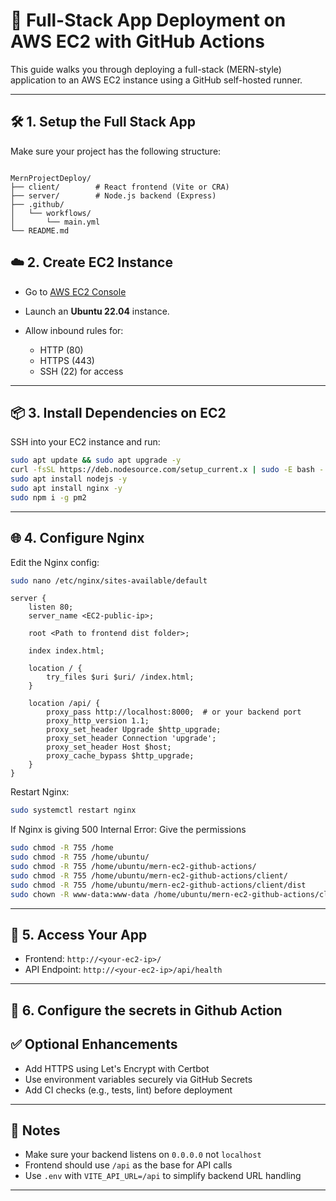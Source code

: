 
# 🚀 Full-Stack App Deployment on AWS EC2 with GitHub Actions

This guide walks you through deploying a full-stack (MERN-style) application to an AWS EC2 instance using a GitHub self-hosted runner.

---

## 🛠️ 1. Setup the Full Stack App

Make sure your project has the following structure:

```

MernProjectDeploy/
├── client/        # React frontend (Vite or CRA)
├── server/        # Node.js backend (Express)
├── .github/
│   └── workflows/
│       └── main.yml
└── README.md

````

## ☁️ 2. Create EC2 Instance

* Go to [AWS EC2 Console](https://console.aws.amazon.com/ec2/)
* Launch an **Ubuntu 22.04** instance.
* Allow inbound rules for:

  * HTTP (80)
  * HTTPS (443)
  * SSH (22) for access

---

## 📦 3. Install Dependencies on EC2

SSH into your EC2 instance and run:

```bash
sudo apt update && sudo apt upgrade -y
curl -fsSL https://deb.nodesource.com/setup_current.x | sudo -E bash -
sudo apt install nodejs -y
sudo apt install nginx -y
sudo npm i -g pm2
```

---

## 🌐 4. Configure Nginx

Edit the Nginx config:

```bash
sudo nano /etc/nginx/sites-available/default
```

```nginx
server {
    listen 80;
    server_name <EC2-public-ip>;

    root <Path to frontend dist folder>;

    index index.html;

    location / {
        try_files $uri $uri/ /index.html;
    }

    location /api/ {
        proxy_pass http://localhost:8000;  # or your backend port
        proxy_http_version 1.1;
        proxy_set_header Upgrade $http_upgrade;
        proxy_set_header Connection 'upgrade';
        proxy_set_header Host $host;
        proxy_cache_bypass $http_upgrade;
    }
}
```

Restart Nginx:

```bash
sudo systemctl restart nginx
```

If Nginx is giving 500 Internal Error: Give the permissions

```bash
sudo chmod -R 755 /home
sudo chmod -R 755 /home/ubuntu/
sudo chmod -R 755 /home/ubuntu/mern-ec2-github-actions/
sudo chmod -R 755 /home/ubuntu/mern-ec2-github-actions/client/
sudo chmod -R 755 /home/ubuntu/mern-ec2-github-actions/client/dist
sudo chown -R www-data:www-data /home/ubuntu/mern-ec2-github-actions/client/dist
```
---

## 🚀 5. Access Your App

* Frontend: `http://<your-ec2-ip>/`
* API Endpoint: `http://<your-ec2-ip>/api/health`

---

## 🚀 6. Configure the secrets in Github Action

## ✅ Optional Enhancements

* Add HTTPS using Let's Encrypt with Certbot
* Use environment variables securely via GitHub Secrets
* Add CI checks (e.g., tests, lint) before deployment

---

## 📌 Notes

* Make sure your backend listens on `0.0.0.0` not `localhost`
* Frontend should use `/api` as the base for API calls
* Use `.env` with `VITE_API_URL=/api` to simplify backend URL handling

---

